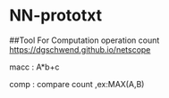 # NN-prototxt
##Tool For Computation operation count 
https://dgschwend.github.io/netscope

macc : A*b+c <br>

comp : compare count ,ex:MAX(A,B)
